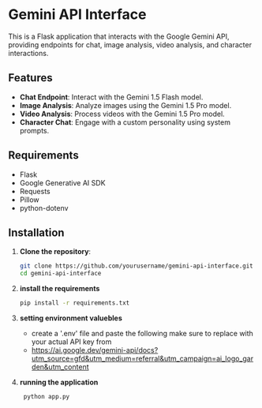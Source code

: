 # Gemini API Interface

This is a Flask application that interacts with the Google Gemini API, providing endpoints for chat, image analysis, video analysis, and character interactions.

## Features

- **Chat Endpoint**: Interact with the Gemini 1.5 Flash model.
- **Image Analysis**: Analyze images using the Gemini 1.5 Pro model.
- **Video Analysis**: Process videos with the Gemini 1.5 Pro model.
- **Character Chat**: Engage with a custom personality using system prompts.

## Requirements

- Flask
- Google Generative AI SDK
- Requests
- Pillow
- python-dotenv

## Installation

1. **Clone the repository**:
   ```bash
   git clone https://github.com/yourusername/gemini-api-interface.git
   cd gemini-api-interface

2. **install the requirements**
    ```bash
    pip install -r requirements.txt
    
3. **setting environment valuebles**
    - create a '.env' file and paste the following make sure to replace with your actual API key from 
    - https://ai.google.dev/gemini-api/docs?utm_source=gfd&utm_medium=referral&utm_campaign=ai_logo_garden&utm_content
  
4. **running the application**
     ```bash
      python app.py
